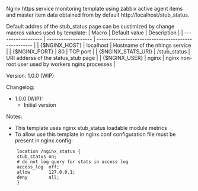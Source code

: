 Nginx https service monitoring template using zabbix active agent items and master item data obtained from by default http://localhost/stub_status.

Default addres of the stub_status page can be custimized by change macros values used by template:
| Macro              | Default value       | Description                                         |
| ------------------ | ------------------- | --------------------------------------------------- |
| {$NGINX_HOST}      | localhost           | Hostname of the nhings service                      |
| {$NGINX_PORT}      | 80                  | TCP port                                            |
| {$NGINX_STATS_URI} | /stub_status        | URI adderss of the status_stub page                 |
| {$NGINX_USER}      | nginx               | nginx non-root user used by workers nginx processes |

Version: 1.0.0 (WIP)

Changelog:
- 1.0.0 (WIP):
  - Initial version

Notes:
- This template uses nginx stub_status loadable module metrics
- To allow use this template in nginx.conf configuration file must be present in nginx.config:
```
    location /nginx_status {
	stub_status	on;
	# do not log query for stats in access log
	access_log	off;
	allow		127.0.0.1;
	deny		all;
    }
```
